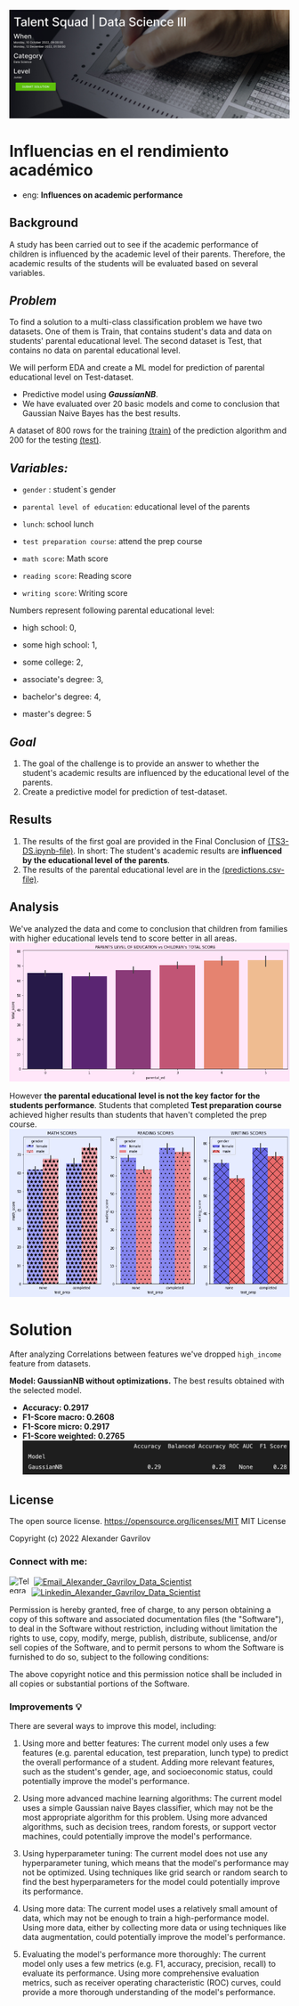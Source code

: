 ![alt text](https://github.com/GVRQ/TS3-DS/blob/main/images/nuwe.jpg?raw=true)
# Influencias en el rendimiento académico
* eng: **Influences on academic performance**

## Background
A study has been carried out to see if the academic performance of children is influenced by the academic level of their parents. Therefore, the academic results of the students will be evaluated based on several variables.


## *Problem*
To find a solution to a multi-class classification problem we have two datasets. One of them is Train, that contains student's data and data on students' parental educational level. The second dataset is Test, that contains no data on parental educational level.

We will perform EDA and create a ML model for prediction of parental educational level on Test-dataset.
-  Predictive model using ***GaussianNB***. 
- We have evaluated over 20 basic models and come to conclusion that Gaussian Naive Bayes has the best results.

A dataset of 800 rows for the training [(train)](https://challenges-asset-files.s3.us-east-2.amazonaws.com/Events/Talent+Squad+League/3rd_batch/data/train.csv) of the prediction algorithm and 200 for the testing [(test)](https://challenges-asset-files.s3.us-east-2.amazonaws.com/Events/Talent+Squad+League/3rd_batch/data/test.csv).

## *Variables:*
- `gender` : student`s gender

- `parental level of education`: educational level of the parents

- `lunch`: school lunch

- `test preparation course`: attend the prep course

- `math score`: Math score

- `reading score`: Reading score

- `writing score`: Writing score

Numbers represent following parental educational level:
- high school: 0,

- some high school: 1,

- some college: 2,

- associate's degree: 3,

- bachelor's degree: 4,

- master's degree: 5

## *Goal*
1. The goal of the challenge is to provide an answer to whether the student's academic results are influenced by the educational level of the parents. 
2. Create a predictive model for prediction of test-dataset.

## Results

1. The results of the first goal are provided in the Final Conclusion of [(TS3-DS.ipynb-file)](https://github.com/GVRQ/TS3-DS/blob/main/TS_DS3.ipynb). In short: The student's academic results are **influenced by the educational level of the parents**.
2. The results of the parental educational level are in the [(predictions.csv-file)](https://github.com/GVRQ/TS3-DS/blob/main/predictions.json).

## Analysis
We've analyzed the data and come to conclusion that children from families with higher educational levels tend to score better in all areas. 
![alt text](https://github.com/GVRQ/TS3-DS/blob/main/images/Parental_ed_values.png?raw=true)

However **the parental educational level is not the key factor for the students performance**. Students that completed **Test preparation course** achieved higher results than students that haven't completed the prep course.
![alt text](https://github.com/GVRQ/TS3-DS/blob/main/images/prep_course_vs_scores.png?raw=true)

# Solution
After analyzing Correlations between features we've dropped `high_income` feature from datasets.

**Model: GaussianNB without optimizations.**
The best results obtained with the selected model.

- **Accuracy: 0.2917**
- **F1-Score macro: 0.2608**
- **F1-Score micro: 0.2917**
- **F1-Score weighted: 0.2765**
![alt text](https://github.com/GVRQ/TS3-DS/blob/main/images/ML_results.png?raw=true)

## License
The open source license. https://opensource.org/licenses/MIT
MIT License

Copyright (c) 2022 Alexander Gavrilov

<h3 style="text-align: left;" align="left">Connect with me:</h3>
<p style="text-align: left;" align="left"><a href="https://t.me/gavrilov_se" target="blank"><img style="float: left;" src="https://www.svgrepo.com/show/349527/telegram.svg" alt="Telegram_Alexander_Gavrilov_Data_Scientist" width="40" height="30" align="center" /></a>&nbsp;<a href="mailto:alexander@gavrilov.se" target="blank"><img src="https://www.clipartmax.com/png/full/91-913506_computer-icons-email-address-clip-art-icon-email-vector-png.png" alt="Email_Alexander_Gavrilov_Data_Scientist" width="30" height="30" align="center" /></a>&nbsp; <a href="https://www.linkedin.com/in/GVRQ/" target="blank"><img src="https://upload.wikimedia.org/wikipedia/commons/thumb/8/81/LinkedIn_icon.svg/72px-LinkedIn_icon.svg.png" alt="Linkedin_Alexander_Gavrilov_Data_Scientist" width="30" height="30" align="center" /></a></p>

Permission is hereby granted, free of charge, to any person obtaining a copy
of this software and associated documentation files (the "Software"), to deal
in the Software without restriction, including without limitation the rights
to use, copy, modify, merge, publish, distribute, sublicense, and/or sell
copies of the Software, and to permit persons to whom the Software is
furnished to do so, subject to the following conditions:

The above copyright notice and this permission notice shall be included in all
copies or substantial portions of the Software.

### Improvements 💡
There are several ways to improve this model, including:
1.    Using more and better features: The current model only uses a few features (e.g. parental education, test preparation, lunch type) to predict the overall performance of a student. Adding more relevant features, such as the student's gender, age, and socioeconomic status, could potentially improve the model's performance.

2.    Using more advanced machine learning algorithms: The current model uses a simple Gaussian naive Bayes classifier, which may not be the most appropriate algorithm for this problem. Using more advanced algorithms, such as decision trees, random forests, or support vector machines, could potentially improve the model's performance.

3.    Using hyperparameter tuning: The current model does not use any hyperparameter tuning, which means that the model's performance may not be optimized. Using techniques like grid search or random search to find the best hyperparameters for the model could potentially improve its performance.

4.    Using more data: The current model uses a relatively small amount of data, which may not be enough to train a high-performance model. Using more data, either by collecting more data or using techniques like data augmentation, could potentially improve the model's performance.

5.    Evaluating the model's performance more thoroughly: The current model only uses a few metrics (e.g. F1, accuracy, precision, recall) to evaluate its performance. Using more comprehensive evaluation metrics, such as receiver operating characteristic (ROC) curves, could provide a more thorough understanding of the model's performance.
